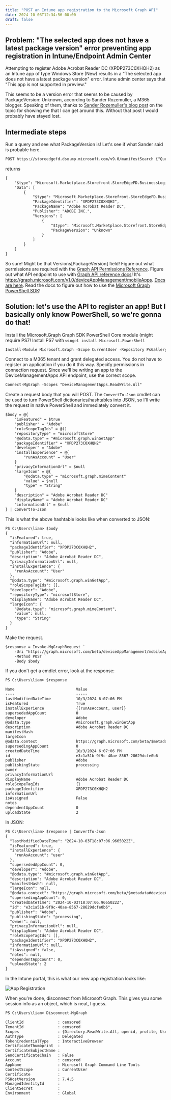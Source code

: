 ```yaml
---
title: "POST an Intune app registration to the Microsoft Graph API"
date: 2024-10-03T12:34:56-00:00
draft: false
---
```

## Problem: "The selected app does not have a latest package version" error preventing app registration in Intune/Endpoint Admin Center
Attempting to register Adobe Acrobat Reader DC (XPDP273C0XHQH2) as an Intune app of type Windows Store (New) results in a "The selected app does not have a latest package version" error. Intune admin center says that "This app is not supported in preview."

This seems to be a version error that seems to be caused by PackageVersion: Unknown, according to Sander Rozemuller, a M365 blogger. Speaking of them, thanks to [Sander Rozemuller's blog post](https://rozemuller.com/windows-store-app-not-supported-in-preview-in-intune/) on the topic for showing me that I can get around this. Without that post I would probably have stayed lost.
## Intermediate steps
Run a query and see what PackageVersion is! Let's see if what Sander said is probable here.
```txt
POST https://storeedgefd.dsx.mp.microsoft.com/v9.0/manifestSearch {"Query": {"KeyWord": "Adobe Acrobat Reader DC", "MatchType": "SubString"}}
```
returns
```txt
{
    "$type": "Microsoft.Marketplace.Storefront.StoreEdgeFD.BusinessLogic.Response.ManifestSearch.ManifestSearchResponse, StoreEdgeFD",
    "Data": [
        {
            "$type": "Microsoft.Marketplace.Storefront.StoreEdgeFD.BusinessLogic.Response.ManifestSearch.ManifestSearchData, StoreEdgeFD",
            "PackageIdentifier": "XPDP273C0XHQH2",
            "PackageName": "Adobe Acrobat Reader DC",
            "Publisher": "ADOBE INC.",
            "Versions": [
                {
                    "$type": "Microsoft.Marketplace.Storefront.StoreEdgeFD.BusinessLogic.Response.ManifestSearch.ManifestSearchVersion, StoreEdgeFD",
                    "PackageVersion": "Unknown"
                }
            ]
        }
    ]
}
```
So sure! Might be that Versions\[PackageVersion] field!
Figure out what permissions are required with the [Graph API Permissions Reference](https://learn.microsoft.com/en-us/graph/permissions-reference).
Figure out what API endpoint to use with [Graph API reference docs](https://learn.microsoft.com/en-us/graph/api/overview?view=graph-rest-1.0)! It's https://graph.microsoft.com/v1.0/deviceAppManagement/mobileApps. [Docs are here](https://learn.microsoft.com/en-us/graph/api/resources/intune-apps-deviceappmanagement?view=graph-rest-1.0).
Read the docs to figure out how to use the [Microsoft Graph PowerShell SDK](https://learn.microsoft.com/en-us/powershell/microsoftgraph/get-started?view=graph-powershell-1.0)!
## Solution: let's use the API to register an app! But I basically only know PowerShell, so we're gonna do that!
Install the Microsoft.Graph Graph SDK PowerShell Core module (might require PS7! Install PS7 with `winget install Microsoft.PowerShell`

```txt
Install-Module Microsoft.Graph -Scope CurrentUser -Repository PsGallery -Force
```

Connect to a M365 tenant and grant delegated access. You do not have to register an application if you do it this way. Specify permissions in connection request. Since we'll be writing an app to the DeviceManagementApps API endpoint, use the correct scope.

```txt
Connect-MgGraph -Scopes "DeviceManagementApps.ReadWrite.All"
```

Create a request body that you will POST. The `ConvertTo-Json` cmdlet can be used to turn PowerShell dictionaries/hashtables into JSON, so I'll write the request in native PowerShell and immediately convert it.

```txt
$body = @{
	"isFeatured" = $true
	"publisher" = "Adobe"
	"roleScopeTagIds" = @()
	"repositoryType" = "microsoftStore"
	"@odata.type" = "#microsoft.graph.winGetApp"
	"packageIdentifier" = "XPDP273C0XHQH2"
	"developer" = "Adobe"
	"installExperience" = @{
		"runAsAccount" = "User"
	}
	"privacyInformationUrl" = $null
	"largeIcon" = @{
		"@odata.type" = "microsoft.graph.mimeContent"
        "value" = $null
        "type" = "String"
	}
    "description" = "Adobe Acrobat Reader DC"
    "displayName" = "Adobe Acrobat Reader DC"
    "informationUrl" = $null
} | ConvertTo-Json
```

This is what the above hashtable looks like when converted to JSON:

```txt
PS C:\Users\liam> $body
{
  "isFeatured": true,
  "informationUrl": null,
  "packageIdentifier": "XPDP273C0XHQH2",
  "publisher": "Adobe",
  "description": "Adobe Acrobat Reader DC",
  "privacyInformationUrl": null,
  "installExperience": {
    "runAsAccount": "User"
  },
  "@odata.type": "#microsoft.graph.winGetApp",
  "roleScopeTagIds": [],
  "developer": "Adobe",
  "repositoryType": "microsoftStore",
  "displayName": "Adobe Acrobat Reader DC",
  "largeIcon": {
    "@odata.type": "microsoft.graph.mimeContent",
    "value": null,
    "type": "String"
  }
}
```

Make the request.

```txt
$response = Invoke-MgGraphRequest `
    -Uri "https://graph.microsoft.com/beta/deviceAppManagement/mobileApps" `
    -Method POST `
    -Body $body
```

If you don't get a cmdlet error, look at the response:

```txt
PS C:\Users\liam> $response

Name                           Value
----                           -----
lastModifiedDateTime           10/3/2024 6:07:06 PM
isFeatured                     True
installExperience              {[runAsAccount, user]}
supersededAppCount             0
developer                      Adobe
@odata.type                    #microsoft.graph.winGetApp
description                    Adobe Acrobat Reader DC
manifestHash
largeIcon
@odata.context                 https://graph.microsoft.com/beta/$metadata#deviceAppManagement/mobileApps/$entity
supersedingAppCount            0
createdDateTime                10/3/2024 6:07:06 PM
id                             e3c1a51b-9f9c-40ae-8567-28629dcfe0b6
publisher                      Adobe
publishingState                processing
owner
privacyInformationUrl
displayName                    Adobe Acrobat Reader DC
roleScopeTagIds                {}
packageIdentifier              XPDP273C0XHQH2
informationUrl
isAssigned                     False
notes
dependentAppCount              0
uploadState                    2
```

In JSON:

```txt
PS C:\Users\liam> $response | ConvertTo-Json
{
  "lastModifiedDateTime": "2024-10-03T18:07:06.9665022Z",
  "isFeatured": true,
  "installExperience": {
    "runAsAccount": "user"
  },
  "supersededAppCount": 0,
  "developer": "Adobe",
  "@odata.type": "#microsoft.graph.winGetApp",
  "description": "Adobe Acrobat Reader DC",
  "manifestHash": null,
  "largeIcon": null,
  "@odata.context": "https://graph.microsoft.com/beta/$metadata#deviceAppManagement/mobileApps/$entity",
  "supersedingAppCount": 0,
  "createdDateTime": "2024-10-03T18:07:06.9665022Z",
  "id": "e3c1a51b-9f9c-40ae-8567-28629dcfe0b6",
  "publisher": "Adobe",
  "publishingState": "processing",
  "owner": null,
  "privacyInformationUrl": null,
  "displayName": "Adobe Acrobat Reader DC",
  "roleScopeTagIds": [],
  "packageIdentifier": "XPDP273C0XHQH2",
  "informationUrl": null,
  "isAssigned": false,
  "notes": null,
  "dependentAppCount": 0,
  "uploadState": 2
}
```

In the Intune portal, this is what our new app registration looks like:

![App Registration](intune-appreg.png)

When you're done, disconnect from Microsoft Graph. This gives you some session info as an object, which is neat, I guess.

```txt
PS C:\Users\liam> Disconnect-MgGraph

ClientId               : censored
TenantId               : censored
Scopes                 : {Directory.ReadWrite.All, openid, profile, User.Read…}
AuthType               : Delegated
TokenCredentialType    : InteractiveBrowser
CertificateThumbprint  :
CertificateSubjectName :
SendCertificateChain   : False
Account                : censored
AppName                : Microsoft Graph Command Line Tools
ContextScope           : CurrentUser
Certificate            :
PSHostVersion          : 7.4.5
ManagedIdentityId      :
ClientSecret           :
Environment            : Global
```
